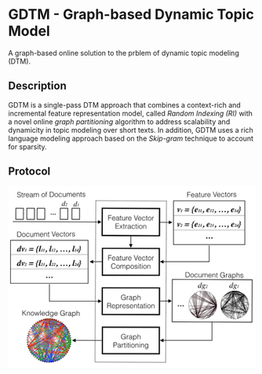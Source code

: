 # GDTM - Graph-based Dynamic Topic Model

A graph-based online solution to the prblem of dynamic topic modeling (DTM).

## Description
GDTM is a single-pass DTM approach that combines a context-rich and incremental feature representation model, called *Random Indexing (RI)* with a novel online *graph partitioning* algorithm to address scalability and dynamicity in topic modeling over short texts. In addition, GDTM uses a rich language modeling approach based on the *Skip-gram* technique to account for sparsity.

## Protocol
![alt text](https://github.com/kambizG/gdtm/blob/master/img/protocol.png "The protocol of the algorithm.")


